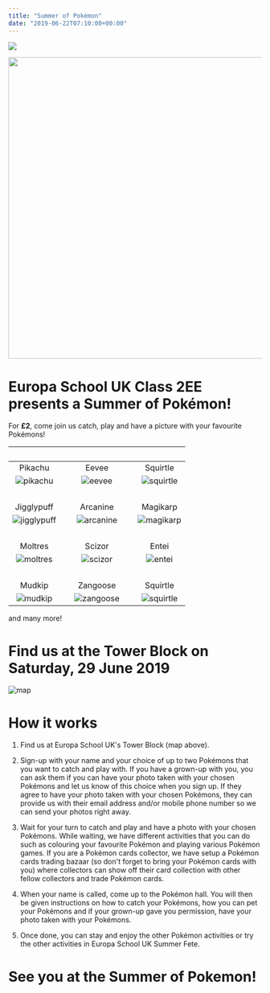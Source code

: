 ```yaml
---
title: "Summer of Pokémon"
date: "2019-06-22T07:10:00+00:00"
---
```


![](/pokefete/poke-fete-website-medium.png)

<img src="/pokefet/poke-fete-website-large.png" width="600px" align="center" />

# Europa School UK Class 2EE presents a **Summer of Pokémon**!

For **£2**, come join us catch, play and have a picture with your favourite Pokémons!

&nbsp; | &nbsp; | &nbsp; | &nbsp; | &nbsp;
:---: | --- | :---: | --- | :----:
Pikachu | &nbsp; | Eevee | &nbsp; | Squirtle
![pikachu](/pokefete/pikachu.png) | &nbsp; | ![eevee](/pokefete/eevee.png) | &nbsp; | ![squirtle](/pokefete/squirtle.png)
&nbsp; | &nbsp; | &nbsp; | &nbsp; | &nbsp;
Jigglypuff | &nbsp; | Arcanine | &nbsp; | Magikarp
![jigglypuff](/pokefete/jigglypuff.png) | &nbsp; | ![arcanine](/pokefete/arcanine.png) | &nbsp; | ![magikarp](/pokefete/magikarp.png)
&nbsp; | &nbsp; | &nbsp; | &nbsp; | &nbsp;
Moltres | &nbsp; | Scizor | &nbsp; | Entei
![moltres](/pokefete/moltres.png) | &nbsp; | ![scizor](/pokefete/scizor.png) | &nbsp; | ![entei](/pokefete/entei.png)
&nbsp; | &nbsp; | &nbsp; | &nbsp; | &nbsp;
Mudkip | &nbsp; | Zangoose | &nbsp; | Squirtle
![mudkip](/pokefete/mudkip.png) | &nbsp; | ![zangoose](/pokefete/zangoose.png) | &nbsp; | ![squirtle](/pokefete/squirtle.png)

and many more!

# Find us at the Tower Block on Saturday, 29 June 2019

![map](/pokefete/findus.png)

# How it works

1. Find us at Europa School UK's Tower Block (map above).

2. Sign-up with your name and your choice of up to two Pokémons that you want to catch and play with. If you have a grown-up with you, you can ask them if you can have your photo taken with your chosen Pokémons and let us know of this choice when you sign up. If they agree to have your photo taken with your chosen Pokémons, they can provide us with their email address and/or mobile phone number so we can send your photos right away.

3. Wait for your turn to catch and play and have a photo with your chosen Pokémons. While waiting, we have different activities that you can do such as colouring your favourite Pokémon and playing various Pokémon games. If you are a Pokémon cards collector, we have setup a Pokémon cards trading bazaar (so don't forget to bring your Pokémon cards with you) where collectors can show off their card collection with other fellow collectors and trade Pokémon cards.

4. When your name is called, come up to the Pokémon hall. You will then be given instructions on how to catch your Pokémons, how you can pet your Pokémons and if your grown-up gave you permission, have your photo taken with your Pokémons.

5. Once done, you can stay and enjoy the other Pokémon activities or try the other activities in Europa School UK Summer Fete.


# See you at the Summer of Pokemon!








